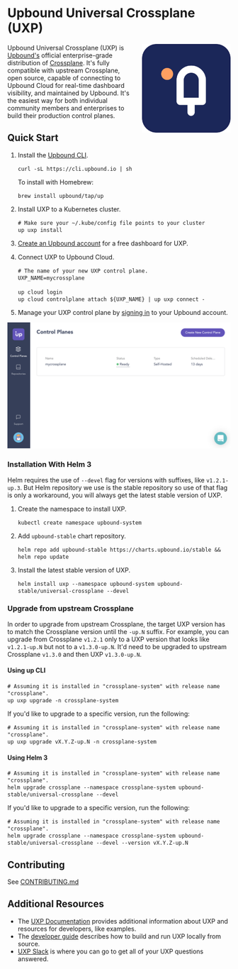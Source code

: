 # Upbound Universal Crossplane (UXP)

<a href="https://upbound.io/uxp">
    <img align="right" style="margin-left: 20px" src="docs/media/logo.png" width=200 />
</a>

Upbound Universal Crossplane (UXP) is [Upbound's][upbound] official
enterprise-grade distribution of [Crossplane][crossplane]. It's fully compatible
with upstream Crossplane, open source, capable of connecting to Upbound Cloud
for real-time dashboard visibility, and maintained by Upbound. It's the easiest
way for both individual community members and enterprises to build their
production control planes.

## Quick Start

1. Install the [Upbound CLI][upbound-cli].

   ```console
   curl -sL https://cli.upbound.io | sh
   ```
   
    To install with Homebrew:
    ```console
    brew install upbound/tap/up
    ```

2. Install UXP to a Kubernetes cluster.

   ```console
   # Make sure your ~/.kube/config file points to your cluster
   up uxp install
   ```

3. [Create an Upbound account][create-account] for a free dashboard for UXP.

4. Connect UXP to Upbound Cloud.

   ```console
   # The name of your new UXP control plane.
   UXP_NAME=mycrossplane

   up cloud login
   up cloud controlplane attach ${UXP_NAME} | up uxp connect -
   ```

5. Manage your UXP control plane by [signing in][login] to your Upbound account.

![UXP in Upbound Cloud](docs/media/uxp-in-ubc.png)

### Installation With Helm 3

Helm requires the use of `--devel` flag for versions with suffixes, like
`v1.2.1-up.3`. But Helm repository we use is the stable repository so use of that
flag is only a workaround, you will always get the latest stable version of UXP.

1. Create the namespace to install UXP.

   ```console
   kubectl create namespace upbound-system
   ```

1. Add `upbound-stable` chart repository.

   ```console
   helm repo add upbound-stable https://charts.upbound.io/stable && helm repo update
   ```

1. Install the latest stable version of UXP.

   ```console
   helm install uxp --namespace upbound-system upbound-stable/universal-crossplane --devel
   ```

### Upgrade from upstream Crossplane

In order to upgrade from upstream Crossplane, the target UXP version has to match
the Crossplane version until the `-up.N` suffix. For example, you can upgrade from
Crossplane `v1.2.1` only to a UXP version that looks like `v1.2.1-up.N` but not to
a `v1.3.0-up.N`. It'd need to be upgraded to upstream Crossplane `v1.3.0` and then
UXP `v1.3.0-up.N`.

#### Using up CLI

   ```console
   # Assuming it is installed in "crossplane-system" with release name "crossplane".
   up uxp upgrade -n crossplane-system
   ```

If you'd like to upgrade to a specific version, run the following:

   ```console
   # Assuming it is installed in "crossplane-system" with release name "crossplane".
   up uxp upgrade vX.Y.Z-up.N -n crossplane-system
   ```

#### Using Helm 3

   ```console
   # Assuming it is installed in "crossplane-system" with release name "crossplane".
   helm upgrade crossplane --namespace crossplane-system upbound-stable/universal-crossplane --devel
   ```

If you'd like to upgrade to a specific version, run the following:

   ```console
   # Assuming it is installed in "crossplane-system" with release name "crossplane".
   helm upgrade crossplane --namespace crossplane-system upbound-stable/universal-crossplane --devel --version vX.Y.Z-up.N
   ```

## Contributing

See [CONTRIBUTING.md](CONTRIBUTING.md)

## Additional Resources

- The [UXP Documentation][uxp-documentation] provides additional information
  about UXP and resources for developers, like examples.
- The [developer guide][developer-guide] describes how to build and run UXP
  locally from source.
- [UXP Slack][uxp-slack] is where you can go to get all of your UXP questions
  answered.

[upbound]: https://upbound.io
[crossplane]: https://crossplane.io/
[upbound-cli]: https://github.com/upbound/up
[create-account]: https://cloud.upbound.io/register
[login]: https://cloud.upbound.io/login
[uxp-documentation]: https://cloud.upbound.io/docs/uxp
[developer-guide]: developer-guide.md
[uxp-slack]: https://crossplane.slack.com/archives/upbound
